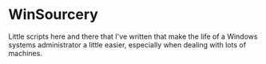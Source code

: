 # WinSourcery
Little scripts here and there that I've written that make the life of a Windows systems administrator a little easier, especially when dealing with lots of machines.

